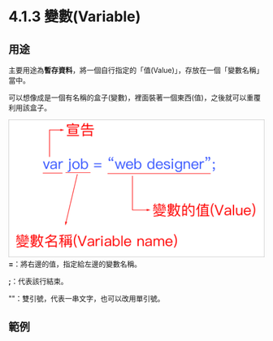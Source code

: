 # 4.1.3 變數\(Variable\)

## 用途

主要用途為**暫存資料**，將一個自行指定的「值\(Value\)」，存放在一個「變數名稱」當中。

可以想像成是一個有名稱的盒子\(變數\)，裡面裝著一個東西\(值\)，之後就可以重覆利用該盒子。

![](/assets/變數.png)**=**：將右邊的值，指定給左邊的變數名稱。

**;**：代表該行結束。

""：雙引號，代表一串文字，也可以改用單引號。

## 範例

```

```




